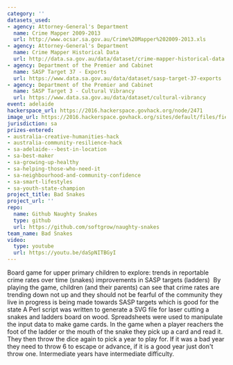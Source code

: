 ```yaml
---
category: ''
datasets_used:
- agency: Attorney-General's Department
  name: Crime Mapper 2009-2013
  url: http://www.ocsar.sa.gov.au/Crime%20Mapper%202009-2013.xls
- agency: Attorney-General's Department
  name: Crime Mapper Historical Data
  url: http://data.sa.gov.au/data/dataset/crime-mapper-historical-data
- agency: Department of the Premier and Cabinet
  name: SASP Target 37 - Exports
  url: https://www.data.sa.gov.au/data/dataset/sasp-target-37-exports
- agency: Department of the Premier and Cabinet
  name: SASP Target 3 - Cultural Vibrancy
  url: https://www.data.sa.gov.au/data/dataset/cultural-vibrancy
event: adelaide
hackerspace_url: https://2016.hackerspace.govhack.org/node/2471
image_url: https://2016.hackerspace.govhack.org/sites/default/files/field/image/Logo.png
jurisdiction: sa
prizes-entered:
- australia-creative-humanities-hack
- australia-community-resilience-hack
- sa-adelaide---best-in-location
- sa-best-maker
- sa-growing-up-healthy
- sa-helping-those-who-need-it
- sa-neighbourhood-and-community-confidence
- sa-smart-lifestyles
- sa-youth-state-champion
project_title: Bad Snakes
project_url: ''
repo:
  name: Github Naughty Snakes
  type: github
  url: https://github.com/softgrow/naughty-snakes
team_name: Bad Snakes
video:
  type: youtube
  url: https://youtu.be/daSpNITBGyI
---
```


Board game for upper primary children to explore:
trends in reportable crime rates over time (snakes)
improvements in SASP targets (ladders) 
By playing the game, children (and their parents) can see that
crime rates are trending down not up and they should not be fearful of the community they live in
progress is being made towards SASP targets which is good for the state
A Perl script was written to generate a SVG file for laser cutting a snakes and ladders board on wood. Spreadsheets were used to manipulate the input data to make game cards. In the game when a player reachers the foot of the ladder or the mouth of the snake they pick up a card and read it. They then throw the dice again to pick a year to play for. If it was a bad year they need to throw 6 to escape or advance, if it is a good year just don't throw one. Intermediate years have intermediate difficulty.